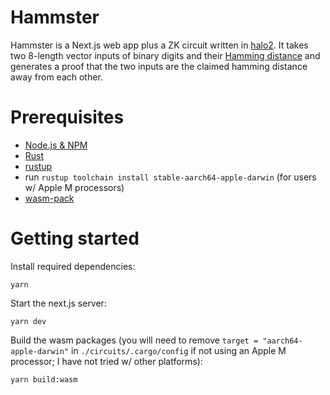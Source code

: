 # Hammster

Hammster is a Next.js web app plus a ZK circuit written in [halo2](https://halo2.dev/). It takes two 8-length vector inputs of binary digits and their [Hamming distance](https://en.wikipedia.org/wiki/Hamming_distance) and generates a proof that the two inputs are the claimed hamming distance away from each other. 

# Prerequisites

- [Node.js & NPM](https://nodejs.org/en/download)
- [Rust](https://www.rust-lang.org/tools/install)
- [rustup](https://rustup.rs/)
- run `rustup toolchain install stable-aarch64-apple-darwin` (for users w/ Apple M processors)
- [wasm-pack](https://developer.mozilla.org/en-US/docs/WebAssembly/Rust_to_wasm#rust_environment_setup)

# Getting started

Install required dependencies:

```
yarn
```

Start the next.js server:

```
yarn dev
```

Build the wasm packages (you will need to remove `target = "aarch64-apple-darwin"` in `./circuits/.cargo/config` if not using an Apple M processor; I have not tried w/ other platforms):

```
yarn build:wasm
```
